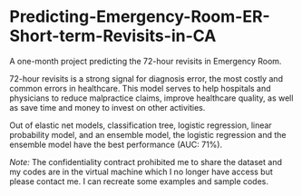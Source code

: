 # Predicting-Emergency-Room-ER-Short-term-Revisits-in-CA
A one-month project predicting the 72-hour revisits in Emergency Room.

72-hour revisits is a strong signal for diagnosis error, the most costly and common errors in healthcare. This model serves to help hospitals and physicians to reduce malpractice claims, improve healthcare quality, as well as save time and money to invest on other activities.

Out of elastic net models, classification tree, logistic regression, linear probability model, and an ensemble model, the logistic regression and the ensemble model have the best performance (AUC: 71%).

*Note:* The confidentiality contract prohibited me to share the dataset and my codes are in the virtual machine which I no longer have access but please contact me. I can recreate some examples and sample codes.
